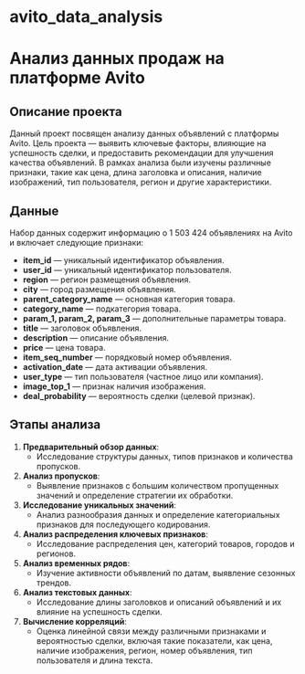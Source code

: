 # avito_data_analysis
# Анализ данных продаж на платформе Avito

## Описание проекта
Данный проект посвящен анализу данных объявлений с платформы Avito. Цель проекта — выявить ключевые факторы, влияющие на успешность сделки, и предоставить рекомендации для улучшения качества объявлений. В рамках анализа были изучены различные признаки, такие как цена, длина заголовка и описания, наличие изображений, тип пользователя, регион и другие характеристики.

## Данные
Набор данных содержит информацию о 1 503 424 объявлениях на Avito и включает следующие признаки:
- **item_id** — уникальный идентификатор объявления.
- **user_id** — уникальный идентификатор пользователя.
- **region** — регион размещения объявления.
- **city** — город размещения объявления.
- **parent_category_name** — основная категория товара.
- **category_name** — подкатегория товара.
- **param_1, param_2, param_3** — дополнительные параметры товара.
- **title** — заголовок объявления.
- **description** — описание объявления.
- **price** — цена товара.
- **item_seq_number** — порядковый номер объявления.
- **activation_date** — дата активации объявления.
- **user_type** — тип пользователя (частное лицо или компания).
- **image_top_1** — признак наличия изображения.
- **deal_probability** — вероятность сделки (целевой признак).

## Этапы анализа
1. **Предварительный обзор данных**:
   - Исследование структуры данных, типов признаков и количества пропусков.
2. **Анализ пропусков**:
   - Выявление признаков с большим количеством пропущенных значений и определение стратегии их обработки.
3. **Исследование уникальных значений**:
   - Анализ разнообразия данных и определение категориальных признаков для последующего кодирования.
4. **Анализ распределения ключевых признаков**:
   - Исследование распределения цен, категорий товаров, городов и регионов.
5. **Анализ временных рядов**:
   - Изучение активности объявлений по датам, выявление сезонных трендов.
6. **Анализ текстовых данных**:
   - Исследование длины заголовков и описаний объявлений и их влияние на успешность сделки.
7. **Вычисление корреляций**:
   - Оценка линейной связи между различными признаками и вероятностью сделки, включая такие показатели, как цена, наличие изображения, регион, номер объявления, тип пользователя и длина текста.

